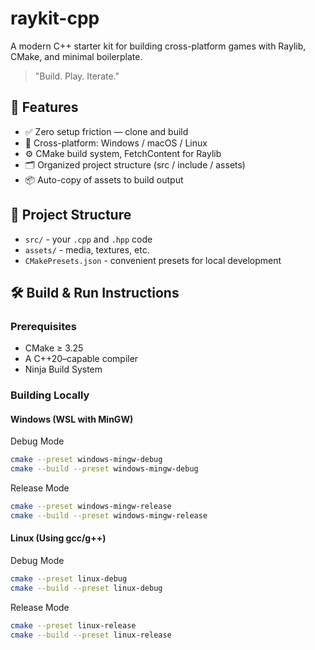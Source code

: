 # raykit-cpp
A modern C++ starter kit for building cross-platform games with Raylib, CMake, and minimal boilerplate.
> "Build. Play. Iterate."

## 🧩 Features
* ✅ Zero setup friction — clone and build
* 🎯 Cross-platform: Windows / macOS / Linux
* ⚙️ CMake build system, FetchContent for Raylib
* 🗂️ Organized project structure (src / include / assets)
* 📦 Auto-copy of assets to build output

## 📂 Project Structure
* `src/` - your `.cpp` and `.hpp` code
* `assets/` - media, textures, etc.
* `CMakePresets.json` - convenient presets for local development

## 🛠️ Build & Run Instructions
### Prerequisites
* CMake ≥ 3.25
* A C++20–capable compiler
* Ninja Build System

### Building Locally 
#### Windows (WSL with MinGW)
Debug Mode
```bash
cmake --preset windows-mingw-debug
cmake --build --preset windows-mingw-debug
```
Release Mode
```bash
cmake --preset windows-mingw-release
cmake --build --preset windows-mingw-release
```

#### Linux (Using gcc/g++)
Debug Mode
```bash
cmake --preset linux-debug
cmake --build --preset linux-debug
```
Release Mode
```bash
cmake --preset linux-release
cmake --build --preset linux-release
```
